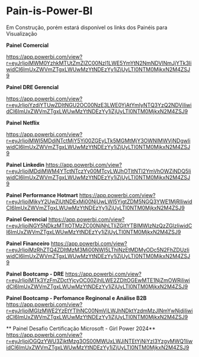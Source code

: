 # Pain-is-Power-BI
Em Construção, porém estará disponível os links dos Painéis para Visualização



**Painel Comercial**

https://app.powerbi.com/view?r=eyJrIjoiMWM0YzhkMTUtZmZlZC00NzI1LWE5YmYtN2NmNDVlNmJjYTk3IiwidCI6ImUxZWVmZTgxLWUwMzYtNDEzYy1iZjUyLTI0NTM0MjkxN2M4ZSJ9


**Painel DRE Gerencial**

https://app.powerbi.com/view?r=eyJrIjoiYzdiYTUwZDItNGU2OC00NzE3LWE0YjAtYmIyNTQ3YzQ2NDViIiwidCI6ImUxZWVmZTgxLWUwMzYtNDEzYy1iZjUyLTI0NTM0MjkxN2M4ZSJ9

**Painel Netflix**

https://app.powerbi.com/view?r=eyJrIjoiMWI5MDdiNTctMjY5Yi00ZGEyLTk5MGMtMjY3OWNlMWVjNDgwIiwidCI6ImUxZWVmZTgxLWUwMzYtNDEzYy1iZjUyLTI0NTM0MjkxN2M4ZSJ9

**Painel Linkedin**
https://app.powerbi.com/view?r=eyJrIjoiMDdiMWM4YTctNTczYy00MTcyLWJhOTItNTI2YmVhOWZiNDQ5IiwidCI6ImUxZWVmZTgxLWUwMzYtNDEzYy1iZjUyLTI0NTM0MjkxN2M4ZSJ9

**Painel Performance Hotmart**
https://app.powerbi.com/view?r=eyJrIjoiMjkyY2UwZjUtNDExMi00NjUwLWI5YjgtZDM5NGQ3YWE1MjRlIiwidCI6ImUxZWVmZTgxLWUwMzYtNDEzYy1iZjUyLTI0NTM0MjkxN2M4ZSJ9

**Painel Gerencial**
https://app.powerbi.com/view?r=eyJrIjoiNGY5NDkzMTItOTMzZC00NjNhLTliZGItYTBlMWIzNzQzZGIzIiwidCI6ImUxZWVmZTgxLWUwMzYtNDEzYy1iZjUyLTI0NTM0MjkxN2M4ZSJ9

**Painel Financeiro**
https://app.powerbi.com/view?r=eyJrIjoiMzRhZTQ4ZDItMzM3Mi00NWI5LThiNzEtMDMyODc5N2FhZDUzIiwidCI6ImUxZWVmZTgxLWUwMzYtNDEzYy1iZjUyLTI0NTM0MjkxN2M4ZSJ9

**Painel Bootcamp - DRE**
https://app.powerbi.com/view?r=eyJrIjoiMTk3YzFmZDctYjcyOC00ZjhlLWE2ZDItOGEwMTE1NjZmOWRjIiwidCI6ImUxZWVmZTgxLWUwMzYtNDEzYy1iZjUyLTI0NTM0MjkxN2M4ZSJ9

**Painel Bootcamp - Perfomance Reginonal e Análise B2B**
https://app.powerbi.com/view?r=eyJrIjoiMGIzMWE2YzEtYTlhNC00NmViLWJhNDktYzdmMzJlNmYwNjdjIiwidCI6ImUxZWVmZTgxLWUwMzYtNDEzYy1iZjUyLTI0NTM0MjkxN2M4ZSJ9

** Painel Desafio Certificação Microsoft - Girl Power 2024**
https://app.powerbi.com/view?r=eyJrIjoiOGQzYWU3ZjktMzg3OS00MWUxLWJiNTEtYjNiYzI3YzgyMWQ1IiwidCI6ImUxZWVmZTgxLWUwMzYtNDEzYy1iZjUyLTI0NTM0MjkxN2M4ZSJ9

